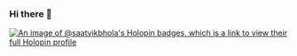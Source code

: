 ### Hi there 👋
[![An image of @saatvikbhola's Holopin badges, which is a link to view their full Holopin profile](https://holopin.me/saatvikbhola)](https://holopin.io/@saatvikbhola)
